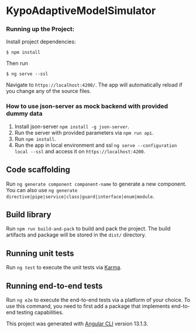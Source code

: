 # KypoAdaptiveModelSimulator

### Running up the Project:
Install project dependencies:
```
$ npm install
```
Then run
```
$ ng serve --ssl
```
Navigate to `https://localhost:4200/`. The app will automatically reload if you change any of the source files.

### How to use json-server as mock backend with provided dummy data

1.  Install json-server `npm install -g json-server`.
3.  Run the server with provided parameters via `npm run api`.
4.  Run `npm install`.
5.  Run the app in local environment and ssl `ng serve --configuration local --ssl` and access it on `https://localhost:4200`.


## Code scaffolding

Run `ng generate component component-name` to generate a new component. You can also use `ng generate directive|pipe|service|class|guard|interface|enum|module`.

## Build library

Run `npm run build-and-pack` to build and pack the project. The build artifacts and package will be stored in the `dist/` directory.

## Running unit tests

Run `ng test` to execute the unit tests via [Karma](https://karma-runner.github.io).

## Running end-to-end tests

Run `ng e2e` to execute the end-to-end tests via a platform of your choice. To use this command, you need to first add a package that implements end-to-end testing capabilities.

This project was generated with [Angular CLI](https://github.com/angular/angular-cli) version 13.1.3.
